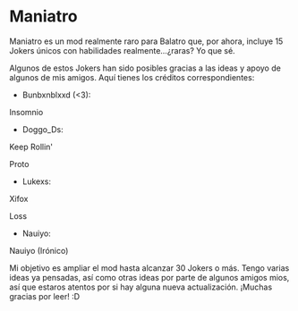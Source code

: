 # Maniatro

Maniatro es un mod realmente raro para Balatro que, por ahora, incluye 15 Jokers únicos con habilidades realmente...¿raras? Yo que sé.

Algunos de estos Jokers han sido posibles gracias a las ideas y apoyo de algunos de mis amigos. Aquí tienes los créditos correspondientes:

- Bunbxnblxxd (<3):

Insomnio


- Doggo_Ds:

Keep Rollin'

Proto


- Lukexs:

Xifox

Loss


- Nauiyo:

Nauiyo (Irónico)



Mi objetivo es ampliar el mod hasta alcanzar 30 Jokers o más. Tengo varias ideas ya pensadas, así como otras ideas por parte de algunos amigos mios, así que estaros atentos por si hay alguna nueva actualización. ¡Muchas gracias por leer! :D



